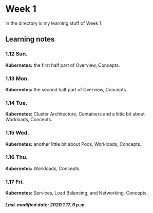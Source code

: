 # Week 1

In the directory is my learning stuff of Week 1.

## Learning notes

### 1.12 Sun.

**Kubernetes:** the first half part of Overview, Concepts.

### 1.13 Mon.

**Kubernetes:** the second half part of Overview, Concepts.

### 1.14 Tue.

**Kubernetes:** Cluster Architecture, Containers and a little bit about Workloads, Concepts.

### 1.15 Wed.

**Kubernetes:** another little bit about Pods, Workloads, Concepts.

### 1.16 Thu.

**Kubernetes:** Workloads, Concepts.

### 1.17 Fri.

**Kubernetes:** Services, Load Balancing, and Networking, Concepts.

##### Last-modified date: 2020.1.17, 9 p.m.